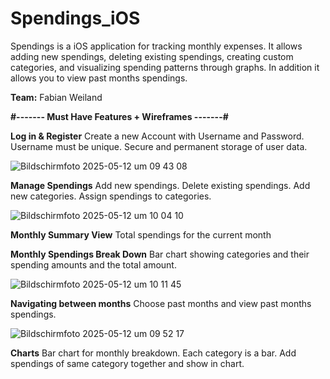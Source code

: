 # Spendings_iOS
Spendings is a iOS application for tracking monthly expenses. It allows adding new spendings, deleting existing spendings, creating custom categories, and visualizing spending patterns through graphs. In addition it allows you to view past months spendings.

**Team:** Fabian Weiland


**#------- Must Have Features + Wireframes -------#**

**Log in & Register**
Create a new Account with Username and Password.
Username must be unique.
Secure and permanent storage of user data.

![Bildschirmfoto 2025-05-12 um 09 43 08](https://github.com/user-attachments/assets/b347b7b5-883e-4ad0-9b89-62b0f7cdb50f)


**Manage Spendings**
Add new spendings.
Delete existing spendings.
Add new categories.
Assign spendings to categories.

![Bildschirmfoto 2025-05-12 um 10 04 10](https://github.com/user-attachments/assets/4c282568-af36-4c9e-a8b9-2fec80172a73)


**Monthly Summary View**
Total spendings for the current month

**Monthly Spendings Break Down**
Bar chart showing categories and their spending amounts and the total amount.

![Bildschirmfoto 2025-05-12 um 10 11 45](https://github.com/user-attachments/assets/fb81acdd-1207-4ccb-9c86-19734348b183)

**Navigating between months**
Choose past months and view past months spendings.

![Bildschirmfoto 2025-05-12 um 09 52 17](https://github.com/user-attachments/assets/545cc2f1-cb59-471d-9b8a-7ec753382f22)

**Charts**
Bar chart for monthly breakdown.
Each category is a bar.
Add spendings of same category together and show in chart.




